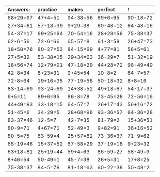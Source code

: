 | Answers: | practice | makes | perfect | ! |
| :--- | :--- | :--- | :--- | :--- |
| 68+29=97 | 47+4=51 | 94-38=56 | 89+6=95 | 90-18=72 | 
| 27+34=61 | 57-18=39 | 9+29=38 | 60-48=12 | 64-48=16 | 
| 54-37=17 | 69+25=94 | 70-54=16 | 28+28=56 | 75-38=37 | 
| 62-6=56 | 72-6=66 | 65-57=8 | 61-3=58 | 26+47=73 | 
| 18+58=76 | 80-27=53 | 84-15=69 | 4+77=81 | 56+5=61 | 
| 27+5=32 | 53-38=15 | 29+34=63 | 36-29=7 | 51-32=19 | 
| 18+56=74 | 12+79=91 | 47-18=29 | 44+28=72 | 98-49=49 | 
| 42-8=34 | 8+23=31 | 9+45=54 | 10-8=2 | 64-7=57 | 
| 72-8=64 | 19+16=35 | 77-19=58 | 50-18=32 | 8+8=16 | 
| 83-14=69 | 93-24=69 | 14+38=52 | 49+18=67 | 54-17=37 | 
| 6+5=11 | 89+6=95 | 86-8=78 | 73-45=28 | 72-56=16 | 
| 44+49=93 | 33-18=15 | 64-57=7 | 26+17=43 | 56+16=72 | 
| 51-45=6 | 34-29=5 | 28+68=96 | 93-36=57 | 64-36=28 | 
| 83-37=46 | 12-5=7 | 42-7=35 | 81-79=2 | 15+36=51 | 
| 80-9=71 | 4+67=71 | 52-49=3 | 9+82=91 | 36+16=52 | 
| 80-5=75 | 63-59=4 | 25+57=82 | 73-36=37 | 71-9=62 | 
| 65-19=46 | 15+37=52 | 87-58=29 | 37-19=18 | 9+23=32 | 
| 63+18=81 | 25+19=44 | 59+4=63 | 86-59=27 | 58-49=9 | 
| 8+46=54 | 50-49=1 | 45-7=38 | 26+5=31 | 17+8=25 | 
| 75-38=37 | 84-5=79 | 81-18=63 | 60-22=38 | 50-48=2 | 
